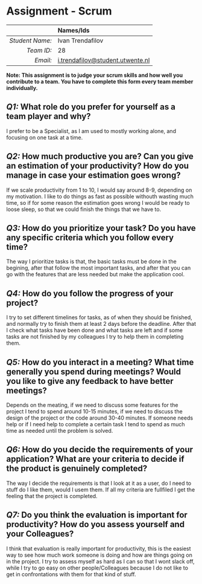 # Assignment - Scrum

|                 | **Names/Ids**  |
|----------------:|:---------------|
| *Student Name:* |Ivan Trendafilov|
| *Team ID:*      |      28        |
| *Email:*        |i.trendafilov@student.utwente.nl|                      


**Note: This assignment is to judge your scrum skills and how well you contribute to a team. You have to complete this form every team member individually.** 

## *Q1:* What role do you prefer for yourself as a team player and why?
I prefer to be a Specialist, as I am used to mostly working alone, and focusing on one task at a time.

## *Q2:* How much productive you are? Can you give an estimation of your productivity? How do you manage in case your estimation goes wrong?

If we scale productivity from 1 to 10, I would say around 8-9, depending on my motivation. I like to do things as fast as possible withouth wasting much time,
so if for some reason the estimation goes wrong I would be ready to loose sleep, so that we could finish the things that we have to.

## *Q3:* How do you prioritize your task? Do you have any specific criteria which you follow every time?

The way I prioritize tasks is that, the basic tasks must be done in the begining, after that follow the most important tasks, and after that you can go
with the features that are less needed but make the application cool. 

## *Q4:* How do you follow the progress of your project?

I try to set different timelines for tasks, as of when they should be finished, and normally try to finish them at least 2 days before the deadline.
After that I check what tasks have been done and what tasks are left and if some tasks are not finished by my colleagues I try to help them in completing them.

## *Q5:* How do you interact in a meeting? What time generally you spend during meetings? Would you like to give any feedback to have better meetings?

Depends on the meating, if we need to discuss some features for the project I tend to spend around 10-15 minutes, if we need to discuss
the design of the project or the code around 30-40 minutes. If someone needs help or if I need help to complete a certain task I tend to spend
as much time as needed until the problem is solved.

## *Q6:* How do you decide the requirements of your application? What are your criteria to decide if the product is genuinely completed?

The way I decide the requirements is that I look at it as a user, do I need to stuff do I like them, would I usem them. If all my criteria are
fullfiled I get the feeling that the project is completed.

## *Q7:* Do you think the evaluation is important for productivity? How do you assess yourself and your Colleagues? 

I think that evaluation is really important for productivity, this is the easiest way to see how much work someone is doing
and how are things going on in the project. I try to assess myself as hard as I can so that I wont slack off, while I try to go easy
on other people/Colleagues because I do not like to get in confrontations with them for that kind of stuff.
